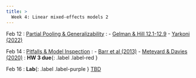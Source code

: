 ```yaml
---
title: >
  Week 4: Linear mixed-effects models 2
---
```


Feb 12
: [Partial Pooling & Generalizability](https://socialinteractionlab.github.io/psych710-notes/linear-mixed-effects-models-2.html)
  : - [Gelman & Hill 12.1-12.9](https://socialinteractionlab.github.io/psych710//assets/readings/gelmanhill_chapter12.pdf)
    - [Yarkoni (2022)](https://mzettersten.github.io/assets/pdf/ManyBabies_BBS_commentary.pdf)

Feb 14
: [Pitfalls & Model Inspection](https://socialinteractionlab.github.io/psych710-notes/linear-mixed-effects-models-3.html)
  : - [Barr et al (2013)](https://davebraun.net/dissertation/experiments/analysis/exp2/scripts/exploratory/randomEffects/barr_et_al_2013.pdf)
    - [Meteyard & Davies (2020)](https://socialinteractionlab.github.io/psych710//assets/readings/meteyard_bestpractices.pdf)
: **HW 3 due**{: .label .label-red }

Feb 16
: **Lab**{: .label .label-purple } [TBD](#)

